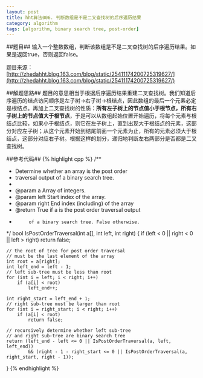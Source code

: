 ```yaml
---
layout: post
title: hht算法006. 判断数组是不是二叉查找树的后序遍历结果
category: algorithm
tags: [algorithm, binary search tree, post-order]
---
```


##题目##
输入一个整数数组，判断该数组是不是二叉查找树的后序遍历结果。如果是返回true，否则返回false。

题目来源：[http://zhedahht.blog.163.com/blog/static/25411174200725319627/](http://zhedahht.blog.163.com/blog/static/25411174200725319627/)

##解题思路##
题目的意思相当于根据后序遍历结果重建二叉查找树。我们知道后序遍历的结点访问顺序是左子树->右子树->根结点，因此数组的最后一个元素必定是根结点。再加上二叉查找树的性质：**所有左子树上的节点值小于根节点，所有右子树上的节点值大于根节点**，于是可以从数组起始位置开始遍历，将每个元素与根结点比较，如果小于根结点，则它在左子树上，直到出现大于根结点的元素，这部分对应左子树；从这个元素开始到结尾前面一个元素为止，所有的元素必须大于根结点，这部分对应右子树。根据这样的划分，递归地判断左右两部分是否都是二叉查找树。

##参考代码##
{% highlight cpp %}
/**
 * Determine whether an array is the post order
 * traversal output of a binary search tree.
 *
 * @param a Array of integers.
 * @param left Start index of the array.
 * @param right End index (including) of the array
 * @return True if a is the post order traversal output
 *			of a binary search tree. False otherwise.
 */
bool IsPostOrderTraversal(int a[], int left, int right)
{
	if (left < 0 || right < 0 || left > right)
		return false;

	// the root of tree for post order traversal
	// must be the last element of the array
	int root = a[right];
	int left_end = left - 1;
	// left sub-tree must be less than root
	for (int i = left; i < right; i++)
		if (a[i] < root)
			left_end++;

	int right_start = left_end + 1;
	// right sub-tree must be larger than root
	for (int i = right_start; i < right; i++)
		if (a[i] < root)
			return false;

	// recursively determine whether left sub-tree
	// and right sub-tree are binary search tree
	return (left_end - left <= 0 || IsPostOrderTraversal(a, left, left_end))
			&& (right - 1 - right_start <= 0 || IsPostOrderTraversal(a, right_start, right - 1));
}
{% endhighlight %}
